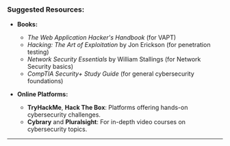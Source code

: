 
### Suggested Resources:
- **Books:**  
  - *The Web Application Hacker's Handbook* (for VAPT)
  - *Hacking: The Art of Exploitation* by Jon Erickson (for penetration testing)
  - *Network Security Essentials* by William Stallings (for Network Security basics)
  - *CompTIA Security+ Study Guide* (for general cybersecurity foundations)
  
- **Online Platforms:**  
  - **TryHackMe**, **Hack The Box**: Platforms offering hands-on cybersecurity challenges.
  - **Cybrary** and **Pluralsight**: For in-depth video courses on cybersecurity topics.

---
